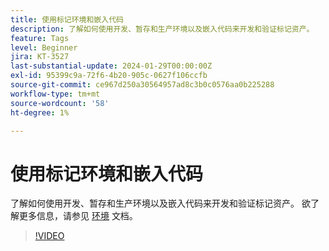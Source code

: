 ```yaml
---
title: 使用标记环境和嵌入代码
description: 了解如何使用开发、暂存和生产环境以及嵌入代码来开发和验证标记资产。
feature: Tags
level: Beginner
jira: KT-3527
last-substantial-update: 2024-01-29T00:00:00Z
exl-id: 95399c9a-72f6-4b20-905c-0627f106ccfb
source-git-commit: ce967d250a30564957ad8c3b0c0576aa0b225288
workflow-type: tm+mt
source-wordcount: '58'
ht-degree: 1%

---
```


# 使用标记环境和嵌入代码

了解如何使用开发、暂存和生产环境以及嵌入代码来开发和验证标记资产。 欲了解更多信息，请参见 [环境](https://experienceleague.adobe.com/docs/experience-platform/tags/publish/environments/environments.html?lang=zh-Hans) 文档。

>[!VIDEO](https://video.tv.adobe.com/v/28729/?learn=on)
